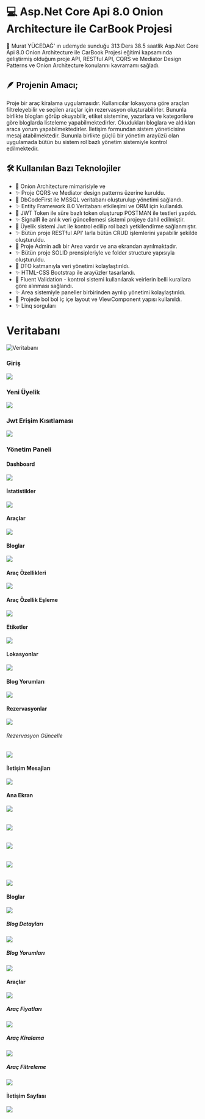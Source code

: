 # 💻 Asp.Net Core Api 8.0 Onion Architecture ile CarBook Projesi
📢 Murat YÜCEDAĞ' ın udemyde sunduğu 313 Ders 38.5 saatlik Asp.Net Core Api 8.0 Onion Architecture ile CarBook Projesi eğitimi kapsamında geliştirmiş olduğum proje API, RESTful API, CQRS ve Mediator Design Patterns ve Onion Architecture konularını kavramamı sağladı. 

## 🪶 Projenin Amacı;
Proje bir araç kiralama uygulamasıdır. Kullanıcılar lokasyona göre araçları filtreleyebilir ve seçilen araçlar için rezervasyon oluşturabilirler. Bununla birlikte blogları görüp okuyabilir, etiket sistemine, yazarlara ve kategorilere göre bloglarda listeleme yapabilmektedirler. Okudukları bloglara ve aldıkları araca yorum yapabilmektedirler. İletişim formundan sistem yöneticisine mesaj atabilmektedir. Bununla birlikte güçlü bir yönetim arayüzü olan uygulamada bütün bu sistem rol bazlı yönetim sistemiyle kontrol edilmektedir.

## 🛠️ Kullanılan Bazı Teknolojiler
* 🌟 Onion Architecture mimarisiyle ve 
* ✨ Proje CQRS ve Mediator design patterns üzerine kuruldu.
* 🌟 DbCodeFirst ile MSSQL veritabanı oluşturulup yönetimi sağlandı.
* ✨ Entity Framework 8.0 Veritabanı etkileşimi ve ORM için kullanıldı.
* 🌟 JWT Token ile süre bazlı token oluşturup POSTMAN ile testleri yapıldı.
* ✨ SignalR ile anlık veri güncellemesi sistemi projeye dahil edilmiştir.
* 🌟 Üyelik sistemi Jwt ile kontrol edilip rol bazlı yetkilendirme sağlanmıştır.
* ✨ Bütün proje RESTful API' larla bütün CRUD işlemlerini yapabilir şekilde oluşturuldu.
* 🌟 Proje Admin adlı bir Area vardır ve ana ekrandan ayrılmaktadır. 
* ✨ Bütün proje SOLID prensipleriyle ve folder structure yapısıyla oluşturuldu.
* 🌟 DTO katmanıyla veri yönetimi kolaylaştırıldı.
* ✨ HTML-CSS Bootstrap ile arayüzler tasarlandı.
* 🌟 Fluent Validation - kontrol sistemi kullanılarak veirlerin belli kurallara göre alınması sağlandı.
* ✨ Area sistemiyle paneller birbirinden ayrılıp yönetimi kolaylaştırıldı.
* 🌟 Projede bol bol iç içe layout ve ViewComponent yapısı kullanıldı.
* ✨ Linq sorguları


# Veritabanı
![Veritabanı](https://github.com/batuhanyalin/CarBookProject/blob/master/Frontends/CarBook.WebUI/wwwroot/images/projectScreenshots/database.png?raw=true)
### Giriş
![](https://github.com/batuhanyalin/CarBookProject/blob/master/Frontends/CarBook.WebUI/wwwroot/images/projectScreenshots/login.png?raw=true)
### Yeni Üyelik
![](https://github.com/batuhanyalin/CarBookProject/blob/master/Frontends/CarBook.WebUI/wwwroot/images/projectScreenshots/register.png?raw=true)
### Jwt Erişim Kısıtlaması
![](https://github.com/batuhanyalin/CarBookProject/blob/master/Frontends/CarBook.WebUI/wwwroot/images/projectScreenshots/forbidden.png?raw=true)

### Yönetim Paneli
#### Dashboard
![](https://github.com/batuhanyalin/CarBookProject/blob/master/Frontends/CarBook.WebUI/wwwroot/images/projectScreenshots/admin_dashboard.png?raw=true)
#### İstatistikler
![](https://github.com/batuhanyalin/CarBookProject/blob/master/Frontends/CarBook.WebUI/wwwroot/images/projectScreenshots/admin_statistic.png?raw=true)
#### Araçlar
![](https://github.com/batuhanyalin/CarBookProject/blob/master/Frontends/CarBook.WebUI/wwwroot/images/projectScreenshots/admin_carList.png?raw=true)
#### Bloglar
![](https://github.com/batuhanyalin/CarBookProject/blob/master/Frontends/CarBook.WebUI/wwwroot/images/projectScreenshots/admin_blogList.png?raw=true)
#### Araç Özellikleri
![](https://github.com/batuhanyalin/CarBookProject/blob/master/Frontends/CarBook.WebUI/wwwroot/images/projectScreenshots/admin_featureList.png?raw=true)
#### Araç Özellik Eşleme
![](https://github.com/batuhanyalin/CarBookProject/blob/master/Frontends/CarBook.WebUI/wwwroot/images/projectScreenshots/admin_featureSelect.png?raw=true)
#### Etiketler
![](https://github.com/batuhanyalin/CarBookProject/blob/master/Frontends/CarBook.WebUI/wwwroot/images/projectScreenshots/admin_tagList.png?raw=true)
#### Lokasyonlar
![](https://github.com/batuhanyalin/CarBookProject/blob/master/Frontends/CarBook.WebUI/wwwroot/images/projectScreenshots/admin_locationList.png?raw=true)
#### Blog Yorumları
![](https://github.com/batuhanyalin/CarBookProject/blob/master/Frontends/CarBook.WebUI/wwwroot/images/projectScreenshots/admin_commentListBlog.png?raw=true)
#### Rezervasyonlar
![](https://github.com/batuhanyalin/CarBookProject/blob/master/Frontends/CarBook.WebUI/wwwroot/images/projectScreenshots/admin_reservation.png?raw=true)
###### Rezervasyon Güncelle
![](https://github.com/batuhanyalin/CarBookProject/blob/master/Frontends/CarBook.WebUI/wwwroot/images/projectScreenshots/admin_updateReservation.png?raw=true)
#### İletişim Mesajları
![](https://github.com/batuhanyalin/CarBookProject/blob/master/Frontends/CarBook.WebUI/wwwroot/images/projectScreenshots/admin_contact.png?raw=true)

#### Ana Ekran
![](https://github.com/batuhanyalin/CarBookProject/blob/master/Frontends/CarBook.WebUI/wwwroot/images/projectScreenshots/ui_banner.png?raw=true)
######
![](https://github.com/batuhanyalin/CarBookProject/blob/master/Frontends/CarBook.WebUI/wwwroot/images/projectScreenshots/ui_about-offerCar.png?raw=true)
######
![](https://github.com/batuhanyalin/CarBookProject/blob/master/Frontends/CarBook.WebUI/wwwroot/images/projectScreenshots/ui_service.png?raw=true)
######
![](https://github.com/batuhanyalin/CarBookProject/blob/master/Frontends/CarBook.WebUI/wwwroot/images/projectScreenshots/ui_testimonial.png?raw=true)
######
![](https://github.com/batuhanyalin/CarBookProject/blob/master/Frontends/CarBook.WebUI/wwwroot/images/projectScreenshots/ui_footer.png?raw=true)
#### Bloglar
![](https://github.com/batuhanyalin/CarBookProject/blob/master/Frontends/CarBook.WebUI/wwwroot/images/projectScreenshots/ui_blogList.png?raw=true)
##### Blog Detayları
![](https://github.com/batuhanyalin/CarBookProject/blob/master/Frontends/CarBook.WebUI/wwwroot/images/projectScreenshots/ui_blogDetail.png?raw=true)
##### Blog Yorumları
![](https://github.com/batuhanyalin/CarBookProject/blob/master/Frontends/CarBook.WebUI/wwwroot/images/projectScreenshots/ui_comment.png?raw=true)
#### Araçlar
![](https://github.com/batuhanyalin/CarBookProject/blob/master/Frontends/CarBook.WebUI/wwwroot/images/projectScreenshots/ui_cars.png?raw=true)
##### Araç Fiyatları
![](https://github.com/batuhanyalin/CarBookProject/blob/master/Frontends/CarBook.WebUI/wwwroot/images/projectScreenshots/ui_carPrice.png?raw=true)
##### Araç Kiralama
![](https://github.com/batuhanyalin/CarBookProject/blob/master/Frontends/CarBook.WebUI/wwwroot/images/projectScreenshots/ui_rentacar.png?raw=true)
##### Araç Filtreleme
![](https://github.com/batuhanyalin/CarBookProject/blob/master/Frontends/CarBook.WebUI/wwwroot/images/projectScreenshots/ui_carFilter.png?raw=true)
#### İletişim Sayfası
![](https://github.com/batuhanyalin/CarBookProject/blob/master/Frontends/CarBook.WebUI/wwwroot/images/projectScreenshots/ui_contact.png?raw=true)
